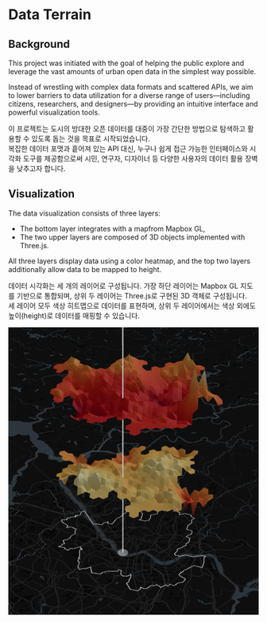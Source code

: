 # Data Terrain

## Background

This project was initiated with the goal of helping the public explore and leverage the vast amounts of urban open data in the simplest way possible. <br/>

Instead of wrestling with complex data formats and scattered APIs, we aim to lower barriers to data utilization for a diverse range of users—including citizens, researchers, and designers—by providing an intuitive interface and powerful visualization tools.

이 프로젝트는 도시의 방대한 오픈 데이터를 대중이 가장 간단한 방법으로 탐색하고 활용할 수 있도록 돕는 것을 목표로 시작되었습니다. <br/>
복잡한 데이터 포맷과 흩어져 있는 API 대신, 누구나 쉽게 접근 가능한 인터페이스와 시각화 도구를 제공함으로써 시민, 연구자, 디자이너 등 다양한 사용자의 데이터 활용 장벽을 낮추고자 합니다.

## Visualization

The data visualization consists of three layers:

- The bottom layer integrates with a mapfrom Mapbox GL,
- The two upper layers are composed of 3D objects implemented with Three.js.

All three layers display data using a color heatmap, and the top two layers additionally allow data to be mapped to height.

데이터 시각화는 세 개의 레이어로 구성됩니다. 가장 하단 레이어는 Mapbox GL 지도를 기반으로 통합되며, 상위 두 레이어는 Three.js로 구현된 3D 객체로 구성됩니다. <br/>
세 레이어 모두 색상 히트맵으로 데이터를 표현하며, 상위 두 레이어에서는 색상 외에도 높이(height)로 데이터를 매핑할 수 있습니다.

![Visualization example](image/example1.png)
